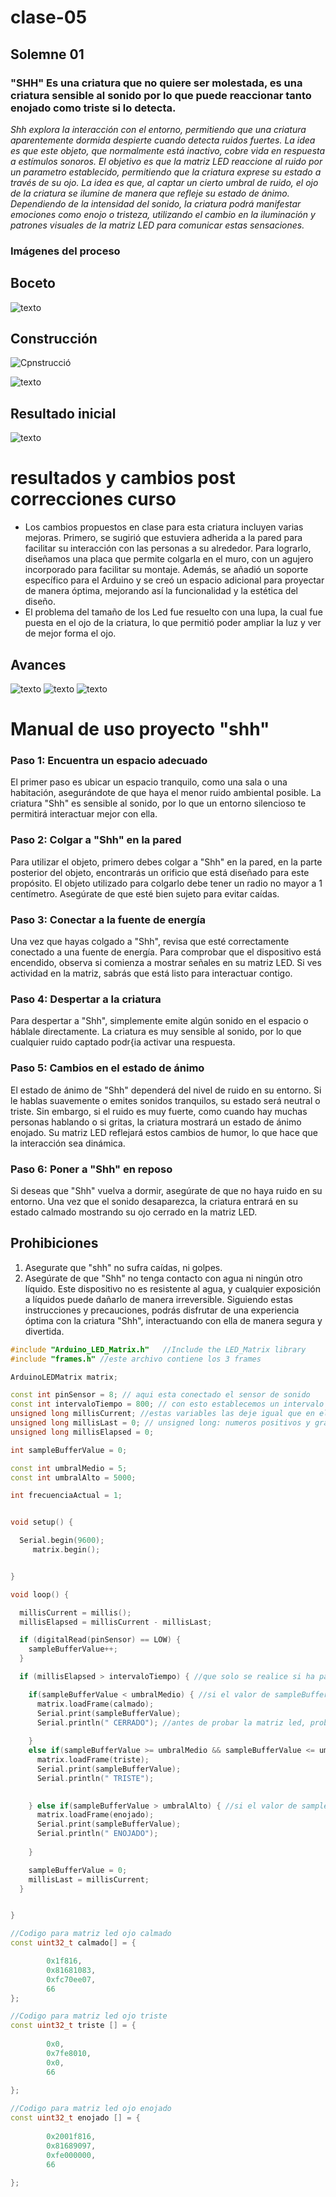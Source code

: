# clase-05
## Solemne 01
### "SHH" Es una criatura que no quiere ser molestada, es una criatura sensible al sonido por lo que puede reaccionar tanto enojado como triste si lo detecta.
*Shh explora la interacción con el entorno, permitiendo que una criatura aparentemente dormida despierte cuando detecta ruidos fuertes. La idea es que este objeto, que normalmente está inactivo, cobre vida en respuesta a estímulos sonoros. El objetivo es que la matriz LED reaccione al ruido por un parametro establecido, permitiendo que la criatura exprese su estado a través de su ojo. La idea es que, al captar un cierto umbral de ruido, el ojo de la criatura se ilumine de manera que refleje su estado de ánimo. Dependiendo de la intensidad del sonido, la criatura podrá manifestar emociones como enojo o tristeza, utilizando el cambio en la iluminación y patrones visuales de la matriz LED para comunicar estas sensaciones.*



### Imágenes del proceso
## Boceto
![texto](./imagen.jpg)
## Construcción
![Cpnstrucció](./imagen1.jpg)

![texto](./imagen2.jpg)
## Resultado inicial
![texto](./inicial.jpg)


# resultados y cambios post correcciones curso
* Los cambios propuestos en clase para esta criatura incluyen varias mejoras. Primero, se sugirió que estuviera adherida a la pared para facilitar su interacción con las personas a su alrededor. Para lograrlo, diseñamos una placa que permite colgarla en el muro, con un agujero incorporado para facilitar su montaje. Además, se añadió un soporte específico para el Arduino y se creó un espacio adicional para proyectar de manera óptima, mejorando así la funcionalidad y la estética del diseño.
* El problema del tamaño de los Led fue resuelto con una lupa, la cual fue puesta en el ojo de la criatura, lo que permitió poder ampliar la luz y ver de mejor forma el ojo.

## Avances 
![texto](./tapa1.jpg)
![texto](./tapa2.jpg)
![texto](./proces.jpg)


# Manual de uso proyecto "shh"
### Paso 1: Encuentra un espacio adecuado
El primer paso es ubicar un espacio tranquilo, como una sala o una habitación, asegurándote de que haya el menor ruido ambiental posible. La criatura "Shh" es sensible al sonido, por lo que un entorno silencioso te permitirá interactuar mejor con ella.

### Paso 2: Colgar a "Shh" en la pared
Para utilizar el objeto, primero debes colgar a "Shh" en la pared, en la parte posterior del objeto, encontrarás un orificio que está diseñado para este propósito. El objeto utilizado para colgarlo debe tener un radio no mayor a 1 centímetro. Asegúrate de que esté bien sujeto para evitar caídas.

### Paso 3: Conectar a la fuente de energía
Una vez que hayas colgado a "Shh", revisa que esté correctamente conectado a una fuente de energía. Para comprobar que el dispositivo está encendido, observa si comienza a mostrar señales en su matriz LED. Si ves actividad en la matriz, sabrás que está listo para interactuar contigo.

### Paso 4: Despertar a la criatura
Para despertar a "Shh", simplemente emite algún sonido en el espacio o háblale directamente. La criatura es muy sensible al sonido, por lo que cualquier ruido captado podr{ia activar una respuesta.

 ### Paso 5: Cambios en el estado de ánimo
El estado de ánimo de "Shh" dependerá del nivel de ruido en su entorno. Si le hablas suavemente o emites sonidos tranquilos, su estado será neutral o triste. Sin embargo, si el ruido es muy fuerte, como cuando hay muchas personas hablando o si gritas, la criatura mostrará un estado de ánimo enojado. Su matriz LED reflejará estos cambios de humor, lo que hace que la interacción sea dinámica.

### Paso 6: Poner a "Shh" en reposo
Si deseas que "Shh" vuelva a dormir, asegúrate de que no haya ruido en su entorno. Una vez que el sonido desaparezca, la criatura entrará en su estado calmado mostrando su ojo cerrado en la matriz LED.

## Prohibiciones 
1. Asegurate que "shh" no sufra caídas, ni golpes.
2.  Asegúrate de que "Shh" no tenga contacto con agua ni ningún otro líquido. Este dispositivo no es resistente al agua, y cualquier exposición a líquidos puede dañarlo de manera irreversible. Siguiendo estas instrucciones y precauciones, podrás disfrutar de una experiencia óptima con la criatura "Shh", interactuando con ella de manera segura y divertida.
   


``` cpp
#include "Arduino_LED_Matrix.h"   //Include the LED_Matrix library
#include "frames.h" //este archivo contiene los 3 frames 

ArduinoLEDMatrix matrix; 

const int pinSensor = 8; // aqui esta conectado el sensor de sonido
const int intervaloTiempo = 800; // con esto establecemos un intervalo de 1 segundo para medir el nivel de ruidom, cada un segundo toma una muestra
unsigned long millisCurrent; //estas variables las deje igual que en el video https://www.youtube.com/watch?v=PYkzJQhFNlA
unsigned long millisLast = 0; // unsigned long: numeros positivos y grandes, esto porque el valor que devuelve millis() puede volverse muy grande
unsigned long millisElapsed = 0;

int sampleBufferValue = 0;

const int umbralMedio = 5;
const int umbralAlto = 5000;

int frecuenciaActual = 1;


void setup() {

  Serial.begin(9600);
     matrix.begin();


}

void loop() {

  millisCurrent = millis();
  millisElapsed = millisCurrent - millisLast;

  if (digitalRead(pinSensor) == LOW) {
    sampleBufferValue++;
  }

  if (millisElapsed > intervaloTiempo) { //que solo se realice si ha pasado el tiempo suficiente (1 seg)

    if(sampleBufferValue < umbralMedio) { //si el valor de sampleBufferValue es menor que umbralMedio, esto significa que no hubo mucho ruido, por lo tanto estado: calmado
      matrix.loadFrame(calmado);
      Serial.print(sampleBufferValue);
      Serial.println(" CERRADO"); //antes de probar la matriz led, probé con esto en el monitor para saber si los parametros estaban funcionando
 
    }
    else if(sampleBufferValue >= umbralMedio && sampleBufferValue <= umbralAlto) { //si el valor de sampleBufferValue es mayor o igual que umbralMedio pero menor o igual que umbralAlto, estado: triste
      matrix.loadFrame(triste);
      Serial.print(sampleBufferValue);
      Serial.println(" TRISTE");
     

    } else if(sampleBufferValue > umbralAlto) { //si el valor de sampleBufferValue es mayor que umbralAlto, esto significa que hubo mucho ruido, por lo tanto estado: enojado
      matrix.loadFrame(enojado);
      Serial.print(sampleBufferValue);
      Serial.println(" ENOJADO");
  
    }

    sampleBufferValue = 0;
    millisLast = millisCurrent;
  }


}
```

``` cpp
//Codigo para matriz led ojo calmado
const uint32_t calmado[] = {

		0x1f816,
		0x81681083,
		0xfc70ee07,
		66
};	

//Codigo para matriz led ojo triste
const uint32_t triste [] = {
	
		0x0,
		0x7fe8010,
		0x0,
		66
	
};

//Codigo para matriz led ojo enojado 
const uint32_t enojado [] = {
	
		0x2001f816,
		0x81689097,
		0xfe000000,
		66
	
};

```
